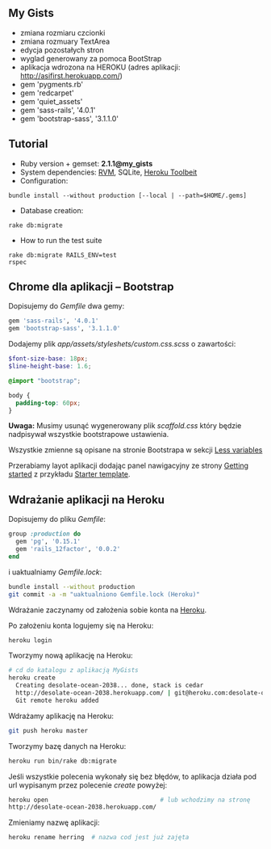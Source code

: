 ## My Gists
* zmiana rozmiaru czcionki
* zmiana rozmuary TextArea
* edycja pozostałych stron
* wyglad generowany za pomoca BootStrap
* aplikacja wdrozona na HEROKU (adres aplikacji: http://asifirst.herokuapp.com/)
* gem 'pygments.rb'
* gem 'redcarpet'
* gem 'quiet_assets'
* gem 'sass-rails', '4.0.1'
* gem 'bootstrap-sass', '3.1.1.0'

## Tutorial
* Ruby version + gemset: **2.1.1@my_gists**
* System dependencies: [RVM](http://rvm.io/rvm/install),
 SQLite, [Heroku Toolbeit](https://toolbelt.heroku.com/)
* Configuration:
```
bundle install --without production [--local | --path=$HOME/.gems]
```

* Database creation:

```
rake db:migrate
```

* How to run the test suite
```
rake db:migrate RAILS_ENV=test
rspec
```

## Chrome dla aplikacji – Bootstrap

Dopisujemy do *Gemfile* dwa gemy:

```ruby
gem 'sass-rails', '4.0.1'
gem 'bootstrap-sass', '3.1.1.0'
```

Dodajemy plik *app/assets/styleshets/custom.css.scss* o zawartości:

```scss
$font-size-base: 18px;
$line-height-base: 1.6;

@import "bootstrap";

body {
  padding-top: 60px;
}
```

**Uwaga:** Musimy usunąć wygenerowany plik *scaffold.css*
który będzie nadpisywał wszystkie bootstrapowe ustawienia.

Wszystkie zmienne są opisane na stronie Bootstrapa
w sekcji [Less variables](http://getbootstrap.com/customize/#less-variables)

Przerabiamy layot aplikacji dodając panel nawigacyjny
ze strony [Getting started](http://getbootstrap.com/getting-started/)
z przykładu [Starter template](http://getbootstrap.com/examples/starter-template/).


## Wdrażanie aplikacji na Heroku

Dopisujemy do pliku *Gemfile*:

```ruby
group :production do
  gem 'pg', '0.15.1'
  gem 'rails_12factor', '0.0.2'
end
```

i uaktualniamy *Gemfile.lock*:


```bash
bundle install --without production
git commit -a -m "uaktualniono Gemfile.lock (Heroku)"
```

Wdrażanie zaczynamy od założenia sobie konta na [Heroku](http://www.heroku.com/).

Po założeniu konta logujemy się na Heroku:

```bash
heroku login
```

Tworzymy nową aplikację na Heroku:

```bash
# cd do katalogu z aplikacją MyGists
heroku create
  Creating desolate-ocean-2038... done, stack is cedar
  http://desolate-ocean-2038.herokuapp.com/ | git@heroku.com:desolate-ocean-2038.git
  Git remote heroku added
```

Wdrażamy aplikację na Heroku:

```bash
git push heroku master
```

Tworzymy bazę danych na Heroku:

```bash
heroku run bin/rake db:migrate
```

Jeśli wszystkie polecenia wykonały się bez błędów,
to aplikacja działa pod url wypisanym przez polecenie *create* powyżej:

```bash
heroku open                               # lub wchodzimy na stronę
http://desolate-ocean-2038.herokuapp.com/
```

Zmieniamy nazwę aplikacji:

```bash
heroku rename herring  # nazwa cod jest już zajęta
```